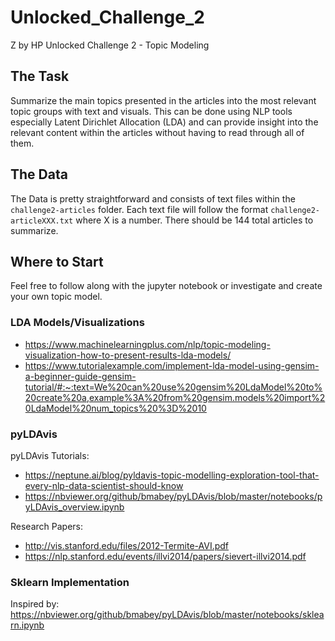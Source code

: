 # Unlocked_Challenge_2
Z by HP Unlocked Challenge 2 - Topic Modeling

## The Task

Summarize the main topics presented in the articles into the most relevant topic groups with text and visuals. This can be done using NLP tools especially Latent Dirichlet Allocation (LDA) and can provide insight into the relevant content within the articles without having to read through all of them.

## The Data

The Data is pretty straightforward and consists of text files within the `challenge2-articles` folder. Each text file will follow the format `challenge2-articleXXX.txt` where X is a number. There should be 144 total articles to summarize.

## Where to Start

Feel free to follow along with the jupyter notebook or investigate and create your own topic model.

### LDA Models/Visualizations
* https://www.machinelearningplus.com/nlp/topic-modeling-visualization-how-to-present-results-lda-models/
* https://www.tutorialexample.com/implement-lda-model-using-gensim-a-beginner-guide-gensim-tutorial/#:~:text=We%20can%20use%20gensim%20LdaModel%20to%20create%20a,example%3A%20from%20gensim.models%20import%20LdaModel%20num_topics%20%3D%2010

### pyLDAvis

pyLDAvis Tutorials:
* https://neptune.ai/blog/pyldavis-topic-modelling-exploration-tool-that-every-nlp-data-scientist-should-know
* https://nbviewer.org/github/bmabey/pyLDAvis/blob/master/notebooks/pyLDAvis_overview.ipynb

Research Papers:
* http://vis.stanford.edu/files/2012-Termite-AVI.pdf
* https://nlp.stanford.edu/events/illvi2014/papers/sievert-illvi2014.pdf

### Sklearn Implementation
Inspired by: https://nbviewer.org/github/bmabey/pyLDAvis/blob/master/notebooks/sklearn.ipynb
